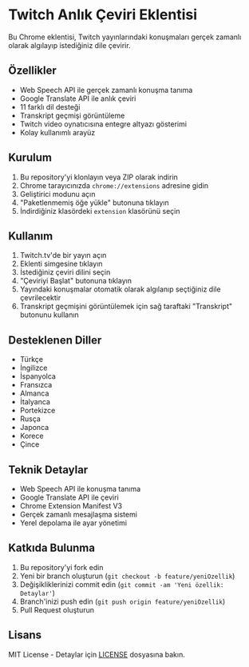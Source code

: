 # Twitch Anlık Çeviri Eklentisi

Bu Chrome eklentisi, Twitch yayınlarındaki konuşmaları gerçek zamanlı olarak algılayıp istediğiniz dile çevirir.

## Özellikler

- Web Speech API ile gerçek zamanlı konuşma tanıma
- Google Translate API ile anlık çeviri
- 11 farklı dil desteği
- Transkript geçmişi görüntüleme
- Twitch video oynatıcısına entegre altyazı gösterimi
- Kolay kullanımlı arayüz

## Kurulum

1. Bu repository'yi klonlayın veya ZIP olarak indirin
2. Chrome tarayıcınızda `chrome://extensions` adresine gidin
3. Geliştirici modunu açın
4. "Paketlenmemiş öğe yükle" butonuna tıklayın
5. İndirdiğiniz klasördeki `extension` klasörünü seçin

## Kullanım

1. Twitch.tv'de bir yayın açın
2. Eklenti simgesine tıklayın
3. İstediğiniz çeviri dilini seçin
4. "Çeviriyi Başlat" butonuna tıklayın
5. Yayındaki konuşmalar otomatik olarak algılanıp seçtiğiniz dile çevrilecektir
6. Transkript geçmişini görüntülemek için sağ taraftaki "Transkript" butonunu kullanın

## Desteklenen Diller

- Türkçe
- İngilizce
- İspanyolca
- Fransızca
- Almanca
- İtalyanca
- Portekizce
- Rusça
- Japonca
- Korece
- Çince

## Teknik Detaylar

- Web Speech API ile konuşma tanıma
- Google Translate API ile çeviri
- Chrome Extension Manifest V3
- Gerçek zamanlı mesajlaşma sistemi
- Yerel depolama ile ayar yönetimi

## Katkıda Bulunma

1. Bu repository'yi fork edin
2. Yeni bir branch oluşturun (`git checkout -b feature/yeniOzellik`)
3. Değişikliklerinizi commit edin (`git commit -am 'Yeni özellik: Detaylar'`)
4. Branch'inizi push edin (`git push origin feature/yeniOzellik`)
5. Pull Request oluşturun

## Lisans

MIT License - Detaylar için [LICENSE](LICENSE) dosyasına bakın. 